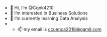 - 👋 Hi, I’m @Cqnk4210
- 👀 I’m interested in Business Solutions
- 🌱 I’m currently learning Data Analysis 
- - 📫 my email is ccuenca2018@gamil.com

